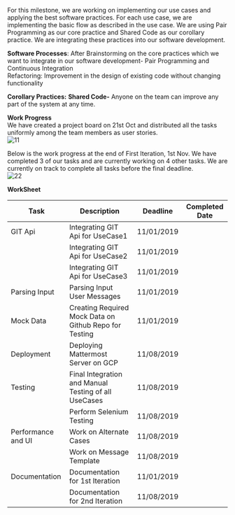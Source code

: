 For this milestone, we are working on implementing our use cases and applying the best software practices. For each use case, we are implementing the basic flow as described in the use case. We are using Pair Programming as our core practice and Shared Code as our corollary practice. We are integrating these practices into our software development.

**Software Processes**: 
After Brainstorming on the core practices which we want to integrate in our software development- Pair Programming and Continuous Integration  
Refactoring: Improvement in the design of existing code without changing functionality

**Corollary Practices:**
**Shared Code-**
Anyone on the team can improve any part of the system at any time.

**Work Progress**  
We have created a project board on 21st Oct and distributed all the tasks uniformly among the team members as user stories.  
![11](https://media.github.ncsu.edu/user/13106/files/c0ec8a00-fd02-11e9-86e6-002998dc2100)

Below is the work progress at the end of First Iteration,  1st Nov. We have completed 3 of our tasks and are currently working on 4 other tasks. We are currently on track to complete all tasks before the final deadline.  
![22](https://media.github.ncsu.edu/user/13106/files/fd1fea80-fd02-11e9-9c47-52f4c3be3758)



**WorkSheet**

| Task | Description | Deadline | Completed Date
| --- | --- | --- | --- |
| GIT Api      | Integrating GIT Api for UseCase1 | 11/01/2019| |
|              | Integrating GIT Api for UseCase2 | 11/01/2019| |
|              | Integrating GIT Api for UseCase3 | 11/01/2019| |
| Parsing Input| Parsing Input User Messages | 11/01/2019| | 
| Mock Data    | Creating Required Mock Data on Github Repo for Testing| 11/01/2019| | 
| Deployment   | Deploying Mattermost Server on GCP | 11/08/2019| |
| Testing      | Final Integration and Manual Testing of all UseCases | 11/08/2019 |
|              | Perform Selenium Testing | 11/08/2019| |
| Performance and UI|  Work on Alternate Cases  |11/08/2019| |
|                    | Work on Message Template |11/08/2019| |
| Documentation| Documentation for 1st Iteration |11/01/2019 |
|              | Documentation for 2nd Iteration |11/08/2019 |
